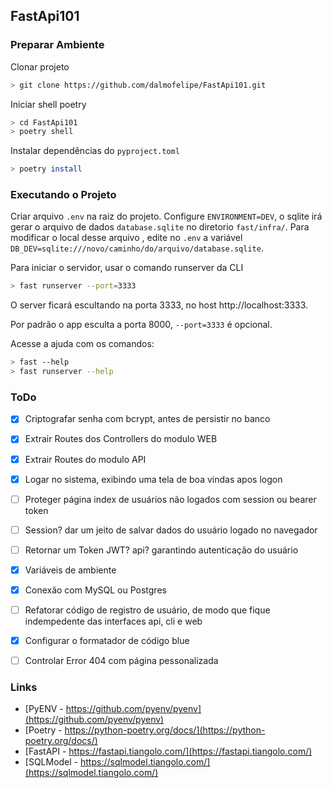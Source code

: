 ## FastApi101

### Preparar Ambiente

Clonar projeto

```bash
> git clone https://github.com/dalmofelipe/FastApi101.git
```

Iniciar shell poetry

```bash
> cd FastApi101
> poetry shell
```

Instalar dependências do `pyproject.toml`

```bash
> poetry install
```

### Executando o Projeto

Criar arquivo `.env` na raiz do projeto. Configure `ENVIRONMENT=DEV`, o sqlite irá gerar o arquivo de dados `database.sqlite` no diretorio `fast/infra/`. Para modificar o local desse arquivo , edite no `.env` a variável `DB_DEV=sqlite:///novo/caminho/do/arquivo/database.sqlite`.

Para iniciar o servidor, usar o comando runserver da CLI

```bash
> fast runserver --port=3333
```

O server ficará escultando na porta 3333, no host http://localhost:3333.

Por padrão o app esculta a porta 8000, `--port=3333` é opcional.

Acesse a ajuda com os comandos:

```bash
> fast --help
> fast runserver --help
```

### ToDo

- [x] Criptografar senha com bcrypt, antes de persistir no banco
- [x] Extrair Routes dos Controllers do modulo WEB
- [x] Extrair Routes do modulo API
- [x] Logar no sistema, exibindo uma tela de boa vindas apos logon
- [ ] Proteger página index de usuários não logados com session ou bearer token
- [ ] Session? dar um jeito de salvar dados do usuário logado no navegador
- [ ] Retornar um Token JWT? api? garantindo autenticação do usuário
- [x] Variáveis de ambiente
- [x] Conexão com MySQL ou Postgres
- [ ] Refatorar código de registro de usuário, de modo que fique indempedente das interfaces api, cli e web
- [x] Configurar o formatador de código blue
- [ ] Controlar Error 404 com página pessonalizada


### Links

- [PyENV - https://github.com/pyenv/pyenv](https://github.com/pyenv/pyenv)
- [Poetry - https://python-poetry.org/docs/](https://python-poetry.org/docs/)
- [FastAPI - https://fastapi.tiangolo.com/](https://fastapi.tiangolo.com/)
- [SQLModel - https://sqlmodel.tiangolo.com/](https://sqlmodel.tiangolo.com/)

